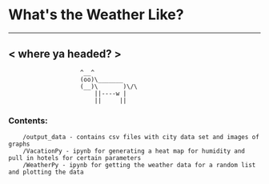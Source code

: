 # What's the Weather Like?

 __________________
< where ya headed? >
 ------------------
                        ^__^
                        (oo)\_______
                        (__)\       )\/\
                            ||----w |
                            ||     ||


### Contents:

        /output_data - contains csv files with city data set and images of graphs
        /VacationPy - ipynb for generating a heat map for humidity and pull in hotels for certain parameters
        /WeatherPy - ipynb for getting the weather data for a random list and plotting the data